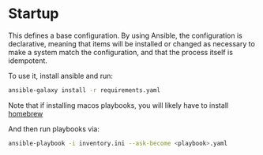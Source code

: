# Startup

This defines a base configuration. By using Ansible, the configuration is declarative, meaning that items will be installed or changed as necessary to make a system match the configuration, and that the process itself is idempotent.

To use it, install ansible and run:

```sh
ansible-galaxy install -r requirements.yaml
```

Note that if installing macos playbooks, you will likely have to install [homebrew](https://brew.sh/)

And then run playbooks via:

```sh
ansible-playbook -i inventory.ini --ask-become <playbook>.yaml
```
